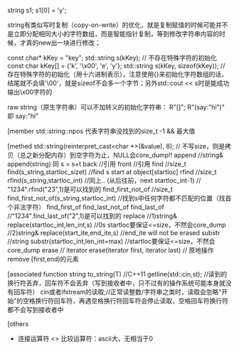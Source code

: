 string s1;
s1[0] = 'y';

string有类似写时复制（copy-on-write）的优化，就是复制赋值的时候可能并不是立即分配相同大小的字符数组，而是智能指针复制，等到修改字符串内容的时候，才真的new出一块进行修改；


const char* kKey = "key"; std::string s(kKey);  // 不存在特殊字符的初始化
const char kKey[] = {'k', '\x00', 'e', 'y'}; std::string s(kKey, sizeof(kKey));  // 存在特殊字符的初始化（用十六进制表示），注意使用{}来初始化字符数组的话，结尾就不会填'\00'，就是sizeof不会多一个字节；另外std::cout << s时是能成功输出\x00字符的

raw string（原生字符串）可以不加转义的初始化字符串：
R"[<tokens>](<字符串>)[<tokens>]"; R"(say:"hi")" 即 say:"hi"

[member
std::string::npos 代表字符串没找到的size_t -1 && 最大值

[methed
std::string(reinterpret_cast<char *>(&value), 8);  // 不写size，则是拷贝（总之新分配内存）到空字符为止，NULL会core_dump!!
append	//string& append(string) 同 s = s+t
back	//引用
front	//引用
find	//size_t find(s_string,startloc_sizet)	//find s start at object[startloc]
rfind	//size_t rfind(s_string,startloc_int)	//同上.. (从后往前，next startloc_int-1)
	//	"1234".rfind("23",1)是可以找到的
find_first_not_of	//size_t find_first_not_of(s_string,startloc_int)	//找到s中任何字符都不匹配的位置（找首个非法字符）
find_first_of
find_last_not_of
find_last_of            //"1234".find_last_of("2",1)是可以找到的
replace	//1)string& replace(startloc_int,len_int,s)	//0s startloc要保证<=size，不然会core_dump
	//2)string& replace(start_ite,end_ite,s)	//end_ite will not be erased
substr	//string substr(startloc_int,len_int=max)       //startloc要保证<=size，不然会core_dump
erase  // iterator erase(iterator first, iterator last)  // 原地操作remove [first,end)的元素

[associated function
string to_string(T)	//C++11
getline(std::cin,st);	//读到的换行符丢弃，回车符不会丢弃（写到接收者中，只不过有的操作系统可能本身就没有回车符）
cin或者ifstream的读取;//正常读整数/字符串之类时，读取会忽略"开始"的空格换行符回车符，再遇空格换行符回车符会停止读取，空格回车符换行符都不会写到接收者中

[others
+ 	连接运算符
<>	比较运算符：ascii大，无相当于0
